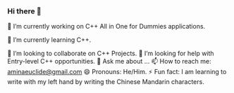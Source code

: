 ### Hi there 👋

🔭 I’m currently working on C++ All in One for Dummies applications.

🌱 I’m currently learning C++.

👯 I’m looking to collaborate on C++ Projects.
🤔 I’m looking for help with Entry-level C++ opportunities.
💬 Ask me about ...
📫 How to reach me: aminaeuclide@gmail.com
😄 Pronouns: He/Him.
⚡ Fun fact: I am learning to write with my left hand by writing the Chinese Mandarin characters.
